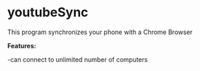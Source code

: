# youtubeSync

This program synchronizes  your phone with a Chrome Browser

<b>Features:</b>

  -can connect to unlimited number of computers
